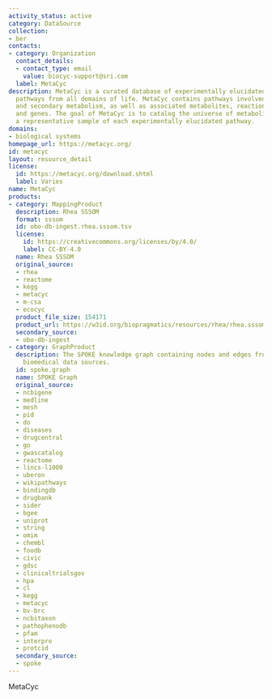 ```yaml
---
activity_status: active
category: DataSource
collection:
- ber
contacts:
- category: Organization
  contact_details:
  - contact_type: email
    value: biocyc-support@sri.com
  label: MetaCyc
description: MetaCyc is a curated database of experimentally elucidated metabolic
  pathways from all domains of life. MetaCyc contains pathways involved in both primary
  and secondary metabolism, as well as associated metabolites, reactions, enzymes,
  and genes. The goal of MetaCyc is to catalog the universe of metabolism by storing
  a representative sample of each experimentally elucidated pathway.
domains:
- biological systems
homepage_url: https://metacyc.org/
id: metacyc
layout: resource_detail
license:
  id: https://metacyc.org/download.shtml
  label: Varies
name: MetaCyc
products:
- category: MappingProduct
  description: Rhea SSSOM
  format: sssom
  id: obo-db-ingest.rhea.sssom.tsv
  license:
    id: https://creativecommons.org/licenses/by/4.0/
    label: CC-BY-4.0
  name: Rhea SSSOM
  original_source:
  - rhea
  - reactome
  - kegg
  - metacyc
  - m-csa
  - ecocyc
  product_file_size: 154171
  product_url: https://w3id.org/biopragmatics/resources/rhea/rhea.sssom.tsv
  secondary_source:
  - obo-db-ingest
- category: GraphProduct
  description: The SPOKE knowledge graph containing nodes and edges from multiple
    biomedical data sources.
  id: spoke.graph
  name: SPOKE Graph
  original_source:
  - ncbigene
  - medline
  - mesh
  - pid
  - do
  - diseases
  - drugcentral
  - go
  - gwascatalog
  - reactome
  - lincs-l1000
  - uberon
  - wikipathways
  - bindingdb
  - drugbank
  - sider
  - bgee
  - uniprot
  - string
  - omim
  - chembl
  - foodb
  - civic
  - gdsc
  - clinicaltrialsgov
  - hpa
  - cl
  - kegg
  - metacyc
  - bv-brc
  - ncbitaxon
  - pathophenodb
  - pfam
  - interpro
  - protcid
  secondary_source:
  - spoke
---
```

MetaCyc